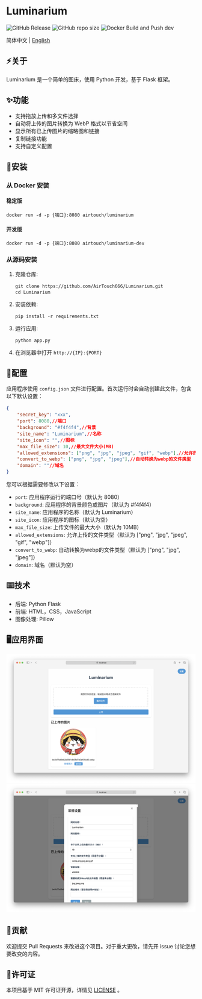 # Luminarium

![GitHub Release](https://img.shields.io/github/release/AirTouch666/Luminarium)
![GitHub repo size](https://img.shields.io/github/repo-size/AirTouch666/Luminarium)
![Docker Build and Push dev](https://github.com/AirTouch666/Luminarium/actions/workflows/docker-build-push-dev.yml/badge.svg)

简体中文 | [English](./README.md)

## ⚡️关于

Luminarium 是一个简单的图床，使用 Python 开发，基于 Flask 框架。

## ✨功能

- 支持拖放上传和多文件选择
- 自动将上传的图片转换为 WebP 格式以节省空间
- 显示所有已上传图片的缩略图和链接
- 复制链接功能
- 支持自定义配置

## 💽安装
### 从 Docker 安装
#### 稳定版
   ```
   docker run -d -p {端口}:8080 airtouch/luminarium
   ```

#### 开发版
   ```
   docker run -d -p {端口}:8080 airtouch/luminarium-dev
   ```

### 从源码安装

1. 克隆仓库:
   ```
   git clone https://github.com/AirTouch666/Luminarium.git
   cd Luminarium
   ```

2. 安装依赖:
   ```
   pip install -r requirements.txt
   ```

3. 运行应用:
   ```
   python app.py
   ```

4. 在浏览器中打开 `http://{IP}:{PORT}`

## 🔧配置
应用程序使用 `config.json` 文件进行配置。首次运行时会自动创建此文件，包含以下默认设置：
```json
{
    "secret_key": "xxx",
    "port": 8080,//端口
    "background": "#f4f4f4",//背景
    "site_name": "Luminarium",//名称
    "site_icon": "",//图标
    "max_file_size": 10,//最大文件大小(MB)
    "allowed_extensions": ["png", "jpg", "jpeg", "gif", "webp"],//允许的文件类型
    "convert_to_webp": ["png", "jpg", "jpeg"],//自动转换为webp的文件类型
    "domain": ""//域名
}
```

您可以根据需要修改以下设置：
- `port`: 应用程序运行的端口号（默认为 8080）
- `background`: 应用程序的背景颜色或图片（默认为 #f4f4f4）
- `site_name`: 应用程序的名称（默认为 Luminarium）
- `site_icon`: 应用程序的图标（默认为空）
- `max_file_size`: 上传文件的最大大小（默认为 10MB）
- `allowed_extensions`: 允许上传的文件类型（默认为 ["png", "jpg", "jpeg", "gif", "webp"]）
- `convert_to_webp`: 自动转换为webp的文件类型（默认为 ["png", "jpg", "jpeg"]）
- `domain`: 域名（默认为空）

## ⌨️技术

- 后端: Python Flask
- 前端: HTML，CSS，JavaScript
- 图像处理: Pillow

## 🖥应用界面
![应用界面](./screenshots/1.png)
![应用界面](./screenshots/2.png)

## 🤝贡献

欢迎提交 Pull Requests 来改进这个项目。对于重大更改，请先开 issue 讨论您想要改变的内容。

## 📜许可证

本项目基于 MIT 许可证开源，详情见 [LICENSE](./LICENSE) 。